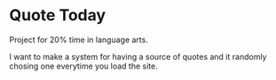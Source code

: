 # Quote Today
Project for 20% time in language arts.

I want to make a system for having a source of quotes and it randomly chosing one everytime you load the site.
